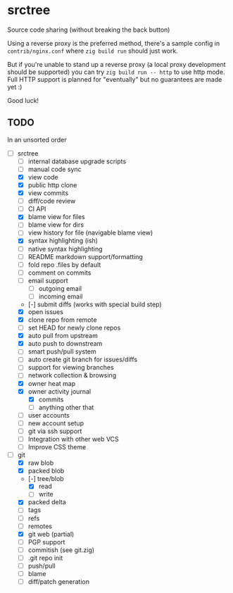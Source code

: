 # srctree

Source code sharing (without breaking the back button)

Using a reverse proxy is the preferred method, there's a sample config in
`contrib/nginx.conf` where `zig build run` should just work. 

But if you're unable to stand up a reverse proxy (a local proxy development
should be supported) you can try `zig build run -- http` to use http mode. Full
HTTP support is planned for "eventually" but no guarantees are made yet :)

Good luck!


## TODO
In an unsorted order
  - [ ] srctree
    - [ ] internal database upgrade scripts
    - [ ] manual code sync
    - [x] view code
    - [x] public http clone
    - [x] view commits
    - [ ] diff/code review
    - [ ] CI API
    - [x] blame view for files
    - [ ] blame view for dirs
    - [ ] view history for file (navigable blame view)
    - [x] syntax highlighting (ish)
    - [ ] native syntax highlighting
    - [ ] README markdown support/formatting
    - [ ] fold repo .files by default
    - [ ] comment on commits
    - [ ] email support
      - [ ] outgoing email
      - [ ] incoming email
    - [-] submit diffs (works with special build step)
    - [x] open issues
    - [x] clone repo from remote
    - [ ] set HEAD for newly clone repos
    - [x] auto pull from upstream
    - [x] auto push to downstream
    - [ ] smart push/pull system
    - [ ] auto create git branch for issues/diffs
    - [ ] support for viewing branches
    - [ ] network collection & browsing
    - [x] owner heat map
    - [x] owner activity journal
      - [x] commits
      - [ ] anything other that
    - [ ] user accounts
    - [ ] new account setup
    - [ ] git via ssh support
    - [ ] Integration with other web VCS
    - [ ] Improve CSS theme

  - [ ] git 
    - [x] raw blob
    - [x] packed blob
    - [-] tree/blob
      - [x] read
      - [ ] write
    - [x] packed delta
    - [ ] tags
    - [ ] refs
    - [ ] remotes
    - [x] git web (partial)
    - [ ] PGP support
    - [ ] commitish (see git.zig)
    - [ ] .git repo init
    - [ ] push/pull
    - [ ] blame
    - [ ] diff/patch generation
